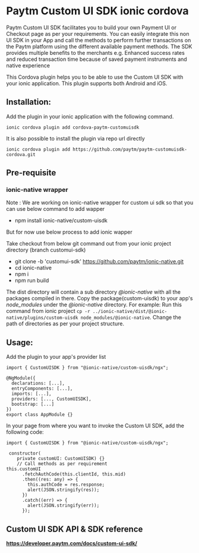 # Paytm Custom UI SDK ionic cordova

Paytm Custom UI SDK facilitates you to build your own Payment UI or Checkout page as per your requirements. You can easily integrate this non UI SDK in your App and call the methods to perform further transactions on the Paytm platform using the different available payment methods. The SDK provides multiple benefits to the merchants e.g. Enhanced success rates and reduced transaction time because of saved payment instruments and native experience

This Cordova plugin helps you to be able to use the Custom UI SDK with your ionic application. This plugin supports both Android and iOS.

## Installation:

Add the plugin in your ionic application with the following command.

`ionic cordova plugin add cordova-paytm-customuisdk`

It is also possible to install the plugin via repo url directly

`ionic cordova plugin add https://github.com/paytm/paytm-customuisdk-cordova.git`

## Pre-requisite

### ionic-native wrapper

Note : We are working on ionic-native wrapper for custom ui sdk  so that you can use below command to add wapper
 - npm install ionic-native/custom-uisdk

But for now use below process to add ionic wapper

Take checkout from below git command out from your ionic project directory (branch customui-sdk)
 - git clone -b 'customui-sdk' https://github.com/paytm/ionic-native.git
 - cd ionic-native
 - npm i
 - npm run build

The dist directory will contain a sub directory _@ionic-native_ with all the packages compiled in there. Copy the package(custom-uisdk) to your app's _node_modules_ under the _@ionic-native_ directory.
   For example: Run this command from ionic project `cp -r ../ionic-native/dist/@ionic-native/plugins/custom-uisdk node_modules/@ionic-native`. Change the path of directories as per your project structure.

## Usage:

Add the plugin to your app's provider list

```
import { CustomUISDK } from "@ionic-native/custom-uisdk/ngx";

@NgModule({
  declarations: [...],
  entryComponents: [...],
  imports: [...],
  providers: [..., CustomUISDK],
  bootstrap: [...]
})
export class AppModule {}
```

In your page from where you want to invoke the Custom UI SDK, add the following code:

```
import { CustomUISDK } from "@ionic-native/custom-uisdk/ngx";

 constructor(
    private customUI: CustomUISDK) {}
    // Call methods as per requirement
this.customUI
      .fetchAuthCode(this.clientId, this.mid)
      .then((res: any) => {
        this.authCode = res.response;
        alert(JSON.stringify(res));
      })
      .catch((err) => {
        alert(JSON.stringify(err));
      });
```

## Custom UI SDK API & SDK reference

**https://developer.paytm.com/docs/custom-ui-sdk/**
